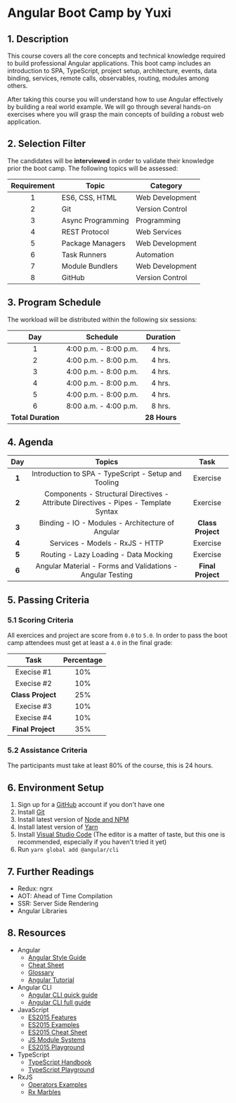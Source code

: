 # Angular Boot Camp by Yuxi

## 1. Description

This course covers all the core concepts and technical knowledge required to build professional Angular applications. This boot camp includes an introduction to SPA, TypeScript, project setup, architecture, events, data binding, services, remote calls, observables, routing, modules among others.

After taking this course you will understand how to use Angular effectively by building a real world example. We will go through several hands-on exercises where you will grasp the main concepts of building a robust web application.

## 2. Selection Filter

The candidates will be **interviewed** in order to validate their knowledge prior the boot camp. The following topics will be assessed:

Requirement | Topic             | Category           |
:----------:|-------------------|--------------------|
1           | ES6, CSS, HTML    | Web Development    |
2           | Git               | Version Control    |
3           | Async Programming | Programming        |
4           | REST Protocol     | Web Services       |
5           | Package Managers  | Web Development    |
6           | Task Runners      | Automation         |
7           | Module Bundlers   | Web Development    |
8           | GitHub            | Version Control    |

## 3. Program Schedule

The workload will be distributed within the following six sessions:

Day  | Schedule              | Duration
:---:|-----------------------|:---------:
1    | 4:00 p.m. - 8:00 p.m. | 4 hrs.
2    | 4:00 p.m. - 8:00 p.m. | 4 hrs.
3    | 4:00 p.m. - 8:00 p.m. | 4 hrs.
4    | 4:00 p.m. - 8:00 p.m. | 4 hrs.
5    | 4:00 p.m. - 8:00 p.m. | 4 hrs.
6    | 8:00 a.m. - 4:00 p.m. | 8 hrs.
 | **Total Duration** || **28 Hours**

## 4. Agenda

Day   | Topics                | Task |
:----:|:---------------------:|:---------------------:|
**1** | Introduction to SPA - TypeScript - Setup and Tooling | Exercise |
**2** | Components - Structural Directives - Attribute Directives - Pipes - Template Syntax | Exercise |
**3** | Binding - IO - Modules - Architecture of Angular | **Class Project** |
**4** | Services - Models - RxJS - HTTP | Exercise |
**5** | Routing - Lazy Loading - Data Mocking | Exercise |
**6** | Angular Material - Forms and Validations - Angular Testing | **Final Project** |

## 5. Passing Criteria

### 5.1 Scoring Criteria

All exercices and project are score from `0.0` to `5.0`. In order to pass the boot camp attendees must get at least a `4.0` in the final grade:

Task              | Percentage   |
:----------------:|:------------:|
Execise #1        | 10%          |
Execise #2        | 10%          |
**Class Project** | 25%          |
Execise #3        | 10%          |
Execise #4        | 10%          |
**Final Project** | 35%          |

### 5.2 Assistance Criteria

The participants must take at least 80% of the course, this is 24 hours.

## 6. Environment Setup

1. Sign up for a [GitHub](http://github.com/) account if you don't have one
2. Install [Git](https://git-scm.com/)
3. Install latest version of [Node and NPM](https://nodejs.org/en/)
4. Install latest version of [Yarn](https://yarnpkg.com/en/)
5. Install [Visual Studio Code](https://code.visualstudio.com/) (The editor is a matter of taste, but this one is recommended, especially if you haven't tried it yet)
6. Run `yarn global add @angular/cli`

## 7. Further Readings

- Redux: ngrx
- AOT: Ahead of Time Compilation
- SSR: Server Side Rendering
- Angular Libraries

## 8. Resources

- Angular
  - [Angular Style Guide](https://angular.io/docs/ts/latest/guide/style-guide.html)
  - [Cheat Sheet](https://angular.io/docs/ts/latest/guide/cheatsheet.html)
  - [Glossary](https://angular.io/docs/ts/latest/guide/glossary.html)
  - [Angular Tutorial](https://angular.io/docs/ts/latest/tutorial/)
- Angular CLI
  - [Angular CLI quick guide](https://cli.angular.io/reference.pdf)
  - [Angular CLI full guide](https://github.com/angular/angular-cli)
- JavaScript
  - [ES2015 Features](http://es6-features.org/)
  - [ES2015 Examples](https://github.com/lukehoban/es6features)
  - [ES2015 Cheat Sheet](https://github.com/jdjuan/juan-herrera/blob/master/what-I-know/web-development/js/es2015.md)
  - [JS Module Systems](https://github.com/curran/screencasts/tree/gh-pages/jsModulesAndBuildTools)
  - [ES2015 Playground](http://es6console.com/)
- TypeScript
  - [TypeScript Handbook](https://www.typescriptlang.org/docs/handbook/basic-types.html)
  - [TypeScript Playground](https://www.typescriptlang.org/play/)
- RxJS
  - [Operators Examples](https://gist.github.com/btroncone/d6cf141d6f2c00dc6b35)
  - [Rx Marbles](http://rxmarbles.com/)

